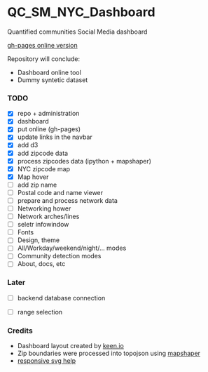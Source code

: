 # QC_SM_NYC_Dashboard
Quantified communities Social Media dashboard

[gh-pages online version](http://casyfill.github.io/QC_SM_NYC_Dashboard/)


Repository will conclude:
- Dashboard online tool
- Dummy syntetic dataset

### TODO

- [x] repo + administration
- [x] dashboard
- [x] put online (gh-pages)
- [x] update links in the navbar
- [x] add d3
- [x] add zipcode data
- [x] process zipcodes data (ipython + mapshaper)
- [x] NYC zipcode map
- [x] Map hover
- [ ] add zip name
- [ ] Postal code and name viewer
- [ ] prepare and process network data
- [ ] Networking hower
- [ ] Network arches/lines
- [ ] seletr infowindow
- [ ] Fonts
- [ ] Design, theme
- [ ] All/Workday/weekend/night/... modes
- [ ] Community detection modes
- [ ] About, docs, etc

### Later
- [ ] backend database connection
- [ ] range selection


### Credits
- Dashboard layout created by [keen.io](keen.io)
- Zip boundaries were processed into topojson using [mapshaper](www.mapshaper.org)
- [responsive svg help](http://stackoverflow.com/questions/9400615/whats-the-best-way-to-make-a-d3-js-visualisation-layout-responsive)
